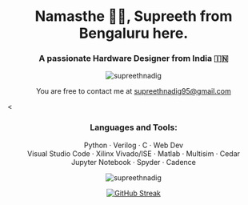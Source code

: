 <h1 align="center">Namasthe 🙏🏽, Supreeth from Bengaluru here.</h1>
<h3 align="center">A passionate Hardware Designer from India 🇮🇳</h3>

<p align="center"> <img src="https://komarev.com/ghpvc/?username=supreethnadig&label=Profile%20views&color=0e75b6&style=flat" alt="supreethnadig" /> </p>

<!--- 🌱 I’m currently learning **C++**

- 👨‍💻 Have a look at my [Portfolio](https://hbharathbhat.github.io/Portfolio/)

- 💬 Ask me about **Verilog, HTML5, CSS, Python, C, C++**

- 📫 Wanna say Hi? **bharathbhat2805@gmail.com**-->
<p align="center">You are free to contact me at <a href="mailto:supreethnadig95@gmail.com">supreethnadig95@gmail.com</a> <!--<a href="https://hbharathbhat.github.io/Portfolio">Portfolio</a>--> </p>


<
</p>

<h3 align="center">Languages and Tools:</h3>
<p align="center">Python · Verilog · C · Web Dev<br>Visual Studio Code · Xilinx Vivado/ISE · Matlab · Multisim · Cedar<br>Jupyter Notebook · Spyder · Cadence</p>


<p align="center"><img align="center" src="https://github-readme-stats.vercel.app/api/top-langs?username=supreethnadig&show_icons=true&locale=en&layout=compact" alt="supreethnadig"/></p>

<!--<p align="center"><img src="https://github-readme-stats.vercel.app/api?username=supreethnadig&show_icons=true&locale=en" alt="supreethnadig"/></p>-->

<p align="center"><a href="https://git.io/streak-stats"><img src="https://github-readme-streak-stats.herokuapp.com?user=supreethnadig&theme=meta-light&border_radius=5.5&date_format=j%20M%5B%20Y%5D&card_width=500" alt="GitHub Streak" /></a></p>
